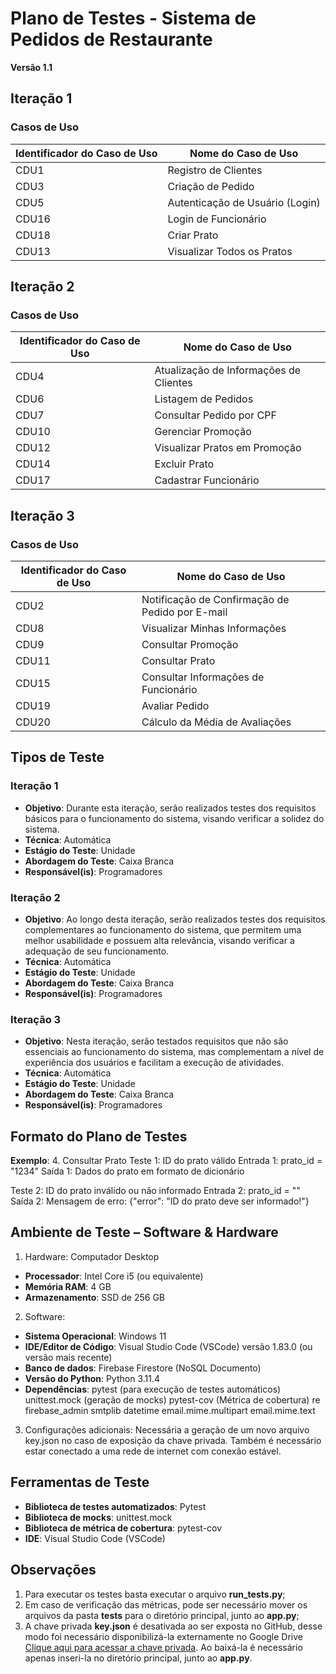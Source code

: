 # Plano de Testes - Sistema de Pedidos de Restaurante

**Versão 1.1**

## Iteração 1

### Casos de Uso

| Identificador do Caso de Uso | Nome do Caso de Uso                |
|------------------------------|-------------------------------------|
| CDU1                         | Registro de Clientes               |
| CDU3                         | Criação de Pedido                  |
| CDU5                         | Autenticação de Usuário (Login)     |
| CDU16                        | Login de Funcionário               |
| CDU18                        | Criar Prato                        |
| CDU13                        | Visualizar Todos os Pratos         |

## Iteração 2

### Casos de Uso

| Identificador do Caso de Uso | Nome do Caso de Uso                |
|------------------------------|-------------------------------------|
| CDU4                         | Atualização de Informações de Clientes |
| CDU6                         | Listagem de Pedidos                |
| CDU7                         | Consultar Pedido por CPF           |
| CDU10                        | Gerenciar Promoção                 |
| CDU12                        | Visualizar Pratos em Promoção      |
| CDU14                        | Excluir Prato                      |
| CDU17                        | Cadastrar Funcionário              |

## Iteração 3

### Casos de Uso

| Identificador do Caso de Uso | Nome do Caso de Uso                |
|------------------------------|-------------------------------------|
| CDU2                         | Notificação de Confirmação de Pedido por E-mail |
| CDU8                         | Visualizar Minhas Informações      |
| CDU9                         | Consultar Promoção                 |
| CDU11                        | Consultar Prato                    |
| CDU15                        | Consultar Informações de Funcionário |
| CDU19                        | Avaliar Pedido                     |
| CDU20                        | Cálculo da Média de Avaliações     |

## Tipos de Teste

### Iteração 1

- **Objetivo**: Durante esta iteração, serão realizados testes dos requisitos básicos para o funcionamento do sistema, visando verificar a solidez do sistema.
- **Técnica**: Automática
- **Estágio do Teste**: Unidade
- **Abordagem do Teste**: Caixa Branca
- **Responsável(is)**: Programadores

### Iteração 2

- **Objetivo**: Ao longo desta iteração, serão realizados testes dos requisitos complementares ao funcionamento do sistema, que permitem uma melhor usabilidade e possuem alta relevância, visando verificar a adequação de seu funcionamento.
- **Técnica**: Automática
- **Estágio do Teste**: Unidade
- **Abordagem do Teste**: Caixa Branca
- **Responsável(is)**: Programadores

### Iteração 3

- **Objetivo**: Nesta iteração, serão testados requisitos que não são essenciais ao funcionamento do sistema, mas complementam a nível de experiência dos usuários e facilitam a execução de atividades.
- **Técnica**: Automática
- **Estágio do Teste**: Unidade
- **Abordagem do Teste**: Caixa Branca
- **Responsável(is)**: Programadores

## Formato do Plano de Testes

**Exemplo**:
4. Consultar Prato
Teste 1: ID do prato válido
Entrada 1: prato_id = "1234"
Saída 1: Dados do prato em formato de dicionário

Teste 2: ID do prato inválido ou não informado
Entrada 2: prato_id = ""
Saída 2: Mensagem de erro: {"error": "ID do prato deve ser informado!"}

## Ambiente de Teste – Software & Hardware
1. Hardware: Computador Desktop
- **Processador**: Intel Core i5 (ou equivalente)
- **Memória RAM**: 4 GB
- **Armazenamento**: SSD de 256 GB

2. Software:
- **Sistema Operacional**: Windows 11
- **IDE/Editor de Código**: Visual Studio Code (VSCode) versão 1.83.0 (ou versão mais recente)
- **Banco de dados**: Firebase Firestore (NoSQL Documento)
- **Versão do Python**: Python 3.11.4
- **Dependências**:
pytest (para execução de testes automáticos)
unittest.mock (geração de mocks)
pytest-cov (Métrica de cobertura)
re
firebase_admin
smtplib
datetime
email.mime.multipart
email.mime.text

3. Configurações adicionais:
Necessária a geração de um novo arquivo key.json no caso de exposição da chave privada. Também é necessário estar conectado a uma rede de internet com conexão estável.

## Ferramentas de Teste
- **Biblioteca de testes automatizados**: Pytest
- **Biblioteca de mocks**: unittest.mock
- **Biblioteca de métrica de cobertura**: pytest-cov
- **IDE**: Visual Studio Code (VSCode)

## Observações
1. Para executar os testes basta executar o arquivo **run_tests.py**;
2. Em caso de verificação das métricas, pode ser necessário mover os arquivos da pasta **tests** para o diretório principal, junto ao **app.py**;
3. A chave privada **key.json** é desativada ao ser exposta no GitHub, desse modo foi necessário disponibilizá-la externamente no Google Drive [Clique aqui para acessar a chave privada](https://drive.google.com/file/d/1pTjyhBp8DAgrq_RJ_F0CGKDBQslKpfpN/view?usp=sharing). Ao baixá-la é necessário apenas inseri-la no diretório principal,  junto ao **app.py**.